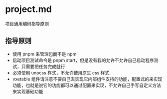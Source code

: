 # project.md

项目通用编码指导原则

## 指导原则

- 使用 pnpm 来管理包而不是 npm
- 启动项目测试命令是 pnpm start，但是没有我的允许不允许自己启动程序测试，只需要把任务完成就行
- 必须使用 unocss 样式，不允许使用原生 css 样式
- vxetable 组件请注意不要自己去实现它内部组件支持的功能，配置式的来实现功能，也就是说它的功能都可以通过配置来实现，不允许自己手写自定义方法来实现基础功能
